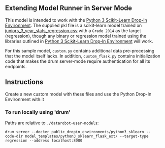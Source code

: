 ## Extending Model Runner in Server Mode


This model is intended to work with the [Python 3 Scikit-Learn Drop-In Environment](../../public_dropin_environments/python3_sklearn/).
The supplied pkl file is a scikit-learn model trained on [juniors_3_year_stats_regression.csv](../../tests/testdata/juniors_3_year_stats_regression.csv)
with a `Grade 2014` as the target (regression), though any binary or regression model trained using the libraries
outlined in [Python 3 Scikit-Learn Drop-In Environment](../../public_dropin_environments/python3_sklearn) will work.

For this sample model, `custom.py` contains additional data pre-processing that the model itself lacks. In addition, `custom_flask.py` contains initialization code that makes the drum server-mode require authentication for all its endpoints.

## Instructions
Create a new custom model with these files and use the Python Drop-In Environment with it

### To run locally using 'drum'
Paths are relative to `./datarobot-user-models`:
```
drum server --docker public_dropin_environments/python3_sklearn --code-dir model_templates/python3_sklearn_flask_ext/ --target-type regression --address localhost:8080
```
